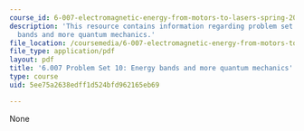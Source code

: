 ```yaml
---
course_id: 6-007-electromagnetic-energy-from-motors-to-lasers-spring-2011
description: 'This resource contains information regarding problem set 10: energy
  bands and more quantum mechanics.'
file_location: /coursemedia/6-007-electromagnetic-energy-from-motors-to-lasers-spring-2011/5ee75a2638edff1d524bfd962165eb69_MIT6_007S11_PS10.pdf
file_type: application/pdf
layout: pdf
title: '6.007 Problem Set 10: Energy bands and more quantum mechanics'
type: course
uid: 5ee75a2638edff1d524bfd962165eb69

---
```

None